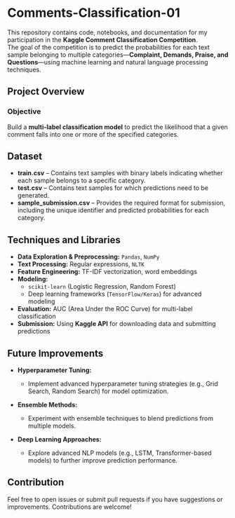 # Comments-Classification-01  

This repository contains code, notebooks, and documentation for my participation in the **Kaggle Comment Classification Competition**.  
The goal of the competition is to predict the probabilities for each text sample belonging to multiple categories—**Complaint, Demands, Praise, and Questions**—using machine learning and natural language processing techniques.  

## Project Overview  

### Objective  
Build a **multi-label classification model** to predict the likelihood that a given comment falls into one or more of the specified categories.  

## Dataset  
- **train.csv** – Contains text samples with binary labels indicating whether each sample belongs to a specific category.  
- **test.csv** – Contains text samples for which predictions need to be generated.  
- **sample_submission.csv** – Provides the required format for submission, including the unique identifier and predicted probabilities for each category.  

## Techniques and Libraries  

- **Data Exploration & Preprocessing:** `Pandas`, `NumPy`  
- **Text Processing:** Regular expressions, `NLTK`  
- **Feature Engineering:** TF-IDF vectorization, word embeddings  
- **Modeling:**  
  - `scikit-learn` (Logistic Regression, Random Forest)  
  - Deep learning frameworks (`TensorFlow/Keras`) for advanced modeling  
- **Evaluation:** AUC (Area Under the ROC Curve) for multi-label classification  
- **Submission:** Using **Kaggle API** for downloading data and submitting predictions  

## Future Improvements  

- **Hyperparameter Tuning:**  
  - Implement advanced hyperparameter tuning strategies (e.g., Grid Search, Random Search) for model optimization.  

- **Ensemble Methods:**  
  - Experiment with ensemble techniques to blend predictions from multiple models.  

- **Deep Learning Approaches:**  
  - Explore advanced NLP models (e.g., LSTM, Transformer-based models) to further improve prediction performance.  

## Contribution  
Feel free to open issues or submit pull requests if you have suggestions or improvements. Contributions are welcome!  
